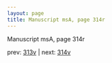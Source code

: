 ```yaml
---
layout: page
title: Manuscript msA, page 314r
---
```


Manuscript msA, page 314r

prev:  [313v](../313v) | next:  [314v](../314v)
